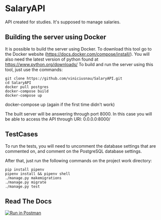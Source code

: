 # SalaryAPI
API created for studies. It's supposed to manage salaries.


## Building the server using Docker

It is possible to build the server using Docker. To download this tool go to the Docker website (https://docs.docker.com/compose/install/).
You will also need the latest version of python found at https://www.python.org/downloads/
To build and run the server using this tool, just use the commands:


```
git clone https://github.com/viniciusnau/SalaryAPI.git
cd SalaryAPI
docker pull postgres
docker-compose build
docker-compose up

```

docker-compose up (again if the first time didn't work)

The built server will be answering through port 8000. In this case you will be able to access the API through URl: 0.0.0.0:8000/


## TestCases


To run the tests, you will need to uncomment the database settings that are commented on, and comment on the PostgreSQL database settings.

After that, just run the following commands on the project work directory:


```
pip install pipenv
pipenv install && pipenv shell
./manage.py makemigrations
./manage.py migrate
./manage.py test

```


## Read The Docs

[![Run in Postman](https://run.pstmn.io/button.svg)](https://god.postman.co/run-collection/d426d36e12a143f78e58)
